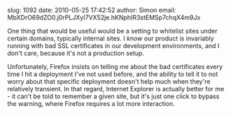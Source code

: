 slug:    1092
date:    2010-05-25 17:42:52
author:  Simon
email:   MbXDrO69dZO0.j0rPLJXyI7VX52je.hKNphIR3stEMSp7chqX4m9Jx

One thing that would be useful would be a setting to whitelist sites
under certain domains, typically internal sites. I *know* our product
is invariably running with bad SSL certificates in our development
environments, and I don't care, because it's not a production setup.

Unfortunately, Firefox insists on telling me about the bad
certificates every time I hit a deployment I've not used before, and
the ability to tell it to not worry about that specific deployment
doesn't help much when they're relatively transient. In that regard,
Internet Explorer is actually better for me - it can't be told to
remember a given site, but it's just one click to bypass the warning,
where Firefox requires a lot more interaction.
